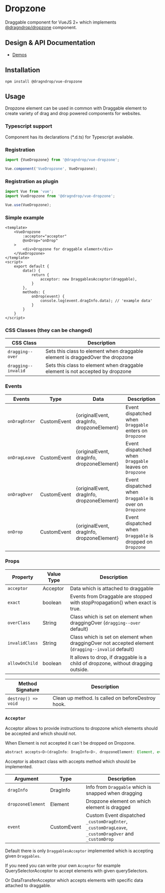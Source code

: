 # Dropzone

Draggable component for VueJS 2+ which implements [@dragndrop/dropzone](https://github.com/lrembacz/dragndrop/tree/master/packages/dropzone) component. 

## Design & API Documentation

- [Demos](https://dragndrop.lukaszrembacz.pl/examples/)

## Installation

```
npm install @dragndrop/vue-dropzone
```

## Usage

Dropzone element can be used in common with Draggable element to create variety of drag and drop powered components for websites.

### Typescript support

Component has its declarations (*.d.ts) for Typescript available.

### Registration

```javascript
import {VueDropzone} from '@dragndrop/vue-dropzone';

Vue.component('VueDropzone', VueDropzone);
```

### Registration as plugin

```javascript
import Vue from 'vue';
import VueDropzone from '@dragndrop/vue-dropzone';

Vue.use(VueDropzone);
```

### Simple example

```vue
<template>
    <VueDropzone 
        :acceptor="acceptor"
        @onDrop="onDrop"
    >
        <div>Dropzone for draggable element</div>
    </VueDropzone>
</template>
<script>
    export default {
        data() {
            return {
                acceptor: new DraggablesAcceptor(draggable),
            }
        },
        methods: {
            onDrop(event) {
                console.log(event.dragInfo.data); // 'example data'
            }
        }
    }
</script>
```

### CSS Classes (they can be changed)

CSS Class | Description
--- | ---
`dragging--over` | Sets this class to element when draggable element is draggedOver the dropzone
`dragging--invalid` | Sets this class to element when draggable element is not accepted by dropzone

### Events

Events | Type | Data | Description
--- | --- | --- | ---
`onDragEnter` | CustomEvent | {originalEvent, dragInfo, dropzoneElement} | Event dispatched when `Draggable` enters on `Dropzone`
`onDragLeave` | CustomEvent | {originalEvent, dragInfo, dropzoneElement} | Event dispatched when `Draggable` leaves on `Dropzone`
`onDragOver` | CustomEvent | {originalEvent, dragInfo, dropzoneElement} | Event dispatched when `Draggable` is over on `Dropzone`
`onDrop` | CustomEvent | {originalEvent, dragInfo, dropzoneElement} | Event dispatched when `Draggable` is dropped on `Dropzone`

### Props

Property | Value Type | Description
--- | --- | ---
`acceptor` | Acceptor | Data which is attached to draggable
`exact` | boolean | Events from Draggable are stopped with stopPropagation() when exact is true.
`overClass` | String | Class which is set on element when draggingOver (`dragging--over` default)
`invalidClass` | String | Class which is set on element when draggingOver not accepted element (`dragging--invalid` default)
`allowOnChild` | boolean | It allows to drop, if draggable is a child of dropzone, without dragging outside.

Method Signature | Description
--- | ---
`destroy() => void` | Clean up method. Is called on beforeDestroy hook.

### `Acceptor`

Acceptor allows to provide instructions to dropzone which elements should be accepted and which should not.

When Element is not accepted it can`t be dropped on Dropzone.

```javascript
abstract accepts<D>(dragInfo: DragInfo<D>, dropzoneElement: Element, event: Event): boolean;
```

Acceptor is abstract class with accepts method which should be implemented.

Argument | Type | Description
--- | --- | ---
`dragInfo` | DragInfo<D> | Info from `Draggable` which is snapped when dragging
`dropzoneElement` | Element | Dropzone element on which element is dragged
`event` | CustomEvent | Custom Event dispatched `_customDragEnter`, `_customDragLeave`, `_customDragOver` and `_customDrop`

Default there is only `DraggablesAcceptor` implemented which is accepting given `Draggables`.

If you need you can write your own `Acceptor` for example QuerySelectorAcceptor to accept elements with given querySelectors.

Or DataTransferAcceptor which accepts elements with specific data attached to draggable.

